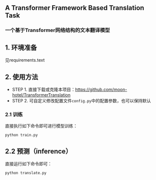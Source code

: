 ## A Transformer Framework Based Translation Task
### 一个基于Transformer网络结构的文本翻译模型




## 1. 环境准备
见requirements.text

## 2. 使用方法
* STEP 1. 直接下载或克隆本项目：https://github.com/moon-hotel/TransformerTranslation
* STEP 2. 可自定义修改配置文件`config.py`中的配置参数，也可以保持默认
### 2.1 训练
直接执行如下命令即可进行模型训练：
```
python train.py
```
## 2.2 预测（inference）
直接运行如下命令即可：

```
python translate.py
```

